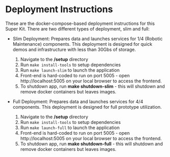 # Deployment Instructions
These are the docker-compose-based deployment instructions for this Super Kit. There are two different types of deployment, slim and full: 
- Slim Deployment: Prepares data and launches services for 1/4 (Robotic Maintenance) components. This deployment is designed for quick demos and infrastructure with less than 30Gbs of storage. 
  1. Navigate to the **/setup** directory
  2. Run `make install-tools` to setup dependencies
  3. Run `make launch-slim` to launch the application
  4. Front-end is hard-coded to run on port 5005 - open http://localhost:5005 on your local browser to access the frontend.
  5. To shutdown app, run **make shutdown-slim** - this will shutdown and remove docker containers but leaves images.

- Full Deployment: Prepares data and launches services for 4/4 components. This deployment is designed for full prototype utilization. 
  1. Navigate to the **/setup** directory
  2. Run `make install-tools` to setup dependencies
  3. Run `make launch-full` to launch the application
  4. Front-end is hard-coded to run on port 5005 - open http://localhost:5005 on your local browser to access the frontend.
  5. To shutdown app, run **make shutdown-full** - this will shutdown and remove docker containers but leaves images.